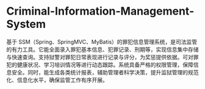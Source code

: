 # Criminal-Information-Management-System
基于 SSM（Spring、SpringMVC、MyBatis）的罪犯信息管理系统，是司法监管的有力工具。它能全面录入罪犯基本信息、犯罪记录、刑期等，实现信息集中存储与快速查询。支持狱警对罪犯日常表现进行记录与评分，为奖惩提供依据。可对罪犯的健康状况、学习培训情况等进行动态跟踪。系统具备严格的权限管理，保障信息安全。同时，能生成各类统计报表，辅助管理者科学决策，提升监狱管理的规范化、信息化水平，确保监管工作有序开展。 
